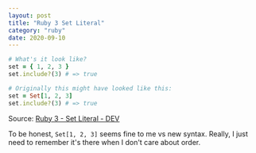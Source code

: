 ```yaml
---
layout: post
title: "Ruby 3 Set Literal"
category: "ruby"
date: 2020-09-10
---
```


```ruby
# What's it look like?
set = { 1, 2, 3 }
set.include?(3) # => true

# Originally this might have looked like this:
set = Set[1, 2, 3]
set.include?(3) # => true
```

Source: [Ruby 3 - Set Literal - DEV](https://dev.to/baweaver/ruby-3-set-literal-3fp9)

To be honest, `Set[1, 2, 3]` seems fine to me vs new syntax.  Really, I just need to remember it's there when I don't care about order.
